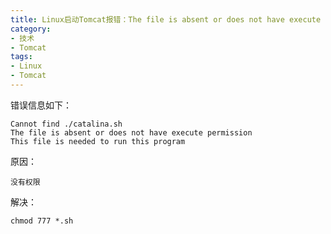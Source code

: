 ```yaml
---
title: Linux启动Tomcat报错：The file is absent or does not have execute permission
category:
- 技术
- Tomcat
tags:
- Linux
- Tomcat
---
```


错误信息如下：  

    Cannot find ./catalina.sh
    The file is absent or does not have execute permission
    This file is needed to run this program

原因：  

    没有权限  

解决：

    chmod 777 *.sh
